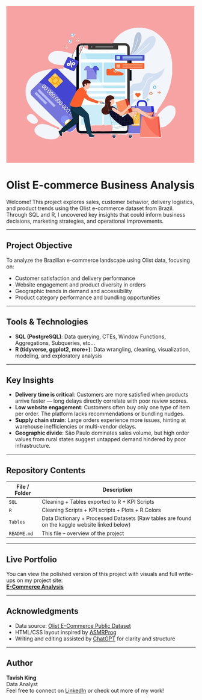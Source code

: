 ![Ecommerce](Images/ecommerce_cartoon.jpg)
# Olist E-commerce Business Analysis

Welcome! This project explores sales, customer behavior, delivery logistics, and product trends using the Olist e-commerce dataset from Brazil. Through SQL and R, I uncovered key insights that could inform business decisions, marketing strategies, and operational improvements.

---

## Project Objective

To analyze the Brazilian e-commerce landscape using Olist data, focusing on:
- Customer satisfaction and delivery performance
- Website engagement and product diversity in orders
- Geographic trends in demand and accessibility
- Product category performance and bundling opportunities

---

## Tools & Technologies

- **SQL (PostgreSQL)**: Data querying, CTEs, Window Functions, Aggregations, Subqueries, etc...
- **R (tidyverse, ggplot2, more+)**: Data wrangling, cleaning, visualization, modeling, and exploratory analysis

---

## Key Insights

- **Delivery time is critical**: Customers are more satisfied when products arrive faster — long delays directly correlate with poor review scores.
- **Low website engagement**: Customers often buy only one type of item per order. The platform lacks recommendations or bundling nudges.
- **Supply chain strain**: Large orders experience more issues, hinting at warehouse inefficiencies or multi-vendor delays.
- **Geographic divide**: São Paulo dominates sales volume, but high order values from rural states suggest untapped demand hindered by poor infrastructure.

---

## Repository Contents

| File / Folder | Description |
|---------------|-------------|
| `SQL` | Cleaning + Tables exported to R + KPI Scripts |
| `R` | Cleaning Scripts + KPI scripts + Plots + R.Colors |
| `Tables` | Data Dictionary + Processed Datasets (Raw tables are found on the kaggle website linked below) |
| `README.md` | This file – overview of the project |

---

## Live Portfolio

You can view the polished version of this project with visuals and full write-ups on my project site:  
[**E-Commerce Analysis**](https://17tking.github.io/TavishKing.github.io/report2/index.html)

---

## Acknowledgments

- Data source: [Olist E-Commerce Public Dataset](https://www.kaggle.com/datasets/olistbr/brazilian-ecommerce)
- HTML/CSS layout inspired by [ASMRProg](https://www.youtube.com/@ASMRProg)
- Writing and editing assisted by [ChatGPT](https://openai.com/chatgpt) for clarity and structure

---

## Author

**Tavish King**  
Data Analyst  
Feel free to connect on [LinkedIn](https://www.linkedin.com/in/tavish-king/) or check out more of my work!

